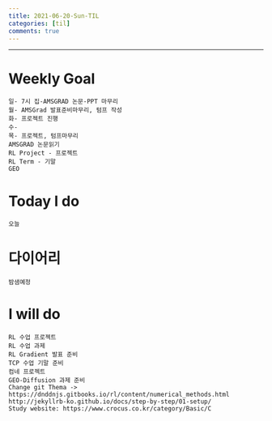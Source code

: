 ```yaml
---
title: 2021-06-20-Sun-TIL
categories: [til]
comments: true
---
```

-------------------------------------------------------------------------------

# Weekly Goal
```
일- 7시 집-AMSGRAD 논문-PPT 마무리
월- AMSGrad 발표준비마무리, 텀프 작성
화- 프로젝트 진행
수-
목- 프로젝트, 텀프마무리
AMSGRAD 논문읽기
RL Project - 프로젝트
RL Term - 기말
GEO
```

# Today I do
```
오늘
```

# 다이어리
```
밤샘예정
```

# I will do
```
RL 수업 프로젝트
RL 수업 과제
RL Gradient 발표 준비
TCP 수업 기말 준비
컴네 프로젝트
GEO-Diffusion 과제 준비
Change git Thema -> https://dnddnjs.gitbooks.io/rl/content/numerical_methods.html
http://jekyllrb-ko.github.io/docs/step-by-step/01-setup/
Study website: https://www.crocus.co.kr/category/Basic/C
```


